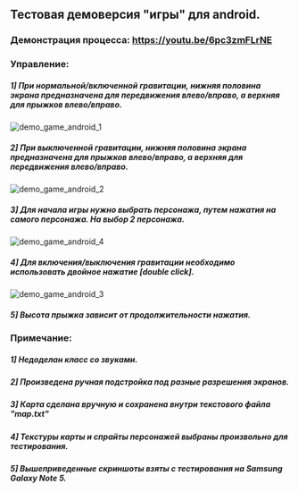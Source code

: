 ## Тестовая демоверсия "игры" для android. 

### Демонстрация процесса: https://youtu.be/6pc3zmFLrNE
### Управление:
##### 1] При нормальной/включенной гравитации, нижняя половина экрана предназначена для передвижения влево/вправо, а верхняя для прыжков влево/вправо. 
![demo_game_android_1](https://user-images.githubusercontent.com/15383481/47849643-e131f200-ddeb-11e8-941d-9d0b8f5d0a5b.png)
##### 2] При выключенной гравитации, нижняя половина экрана предназначена для прыжков влево/вправо, а верхняя для передвижения влево/вправо. 
![demo_game_android_2](https://user-images.githubusercontent.com/15383481/47849656-f0b13b00-ddeb-11e8-841d-c13e056c7987.png)
##### 3] Для начала игры нужно выбрать персонажа, путем нажатия на самого персонажа. На выбор 2 персонажа.
![demo_game_android_4](https://user-images.githubusercontent.com/15383481/47849705-14748100-ddec-11e8-9835-f51ceb6ee89b.png)
##### 4] Для включения/выключения гравитации необходимо использовать двойное нажатие [double click].
![demo_game_android_3](https://user-images.githubusercontent.com/15383481/47849681-0161b100-ddec-11e8-951b-b5fd2c34b0aa.png)
##### 5] Высота прыжка зависит от продолжительности нажатия.

### Примечание:
##### 1] Недоделан класс со звуками.
##### 2] Произведена ручная подстройка под разные разрешения экранов. 
##### 3] Карта сделана вручную и сохранена внутри текстового файла "map.txt" 
##### 4] Текстуры карты и спрайты персонажей выбраны произвольно для тестирования.  
##### 5] Вышеприведенные скриншоты взяты с тестирования на Samsung Galaxy Note 5.
